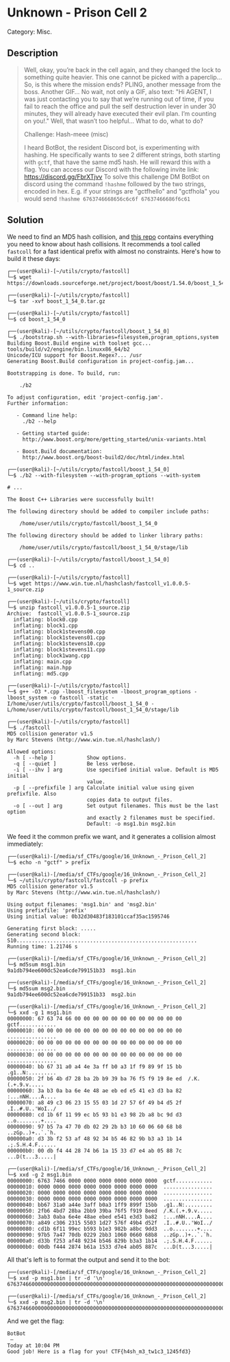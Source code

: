 # Unknown - Prison Cell 2
Category: Misc.

## Description

> Well, okay, you’re back in the cell again, and they changed the lock to something quite heavier. This one cannot be picked with a paperclip… So, is this where the mission ends? PLING, another message from the boss. Another GIF… No wait, not only a GIF, also text: "Hi AGENT, I was just contacting you to say that we’re running out of time, if you fail to reach the office and pull the self destruction lever in under 30 minutes, they will already have executed their evil plan. I’m counting on you!." Well, that wasn’t too helpful... What to do, what to do?
> 
> Challenge: Hash-meee (misc)
> 
> I heard BotBot, the resident Discord bot, is experimenting with hashing. He specifically wants to see 2 different strings, both starting with `gctf`, that have the same md5 hash. He will reward this with a flag. You can access our Discord with the following invite link: https://discord.gg/FbrXTjvv To solve this challenge DM BotBot on discord using the command `!hashme` followed by the two strings, encoded in hex. E.g. if your strings are "gctfhello" and "gctfhola" you would send `!hashme 6763746668656c6c6f 67637466686f6c61`

## Solution

We need to find an MD5 hash collision, and [this repo](https://github.com/corkami/collisions) contains everything you need to know about hash collisions. It recommends a tool called `fastcoll` for a fast identical prefix with almost no constraints. Here's how to build it these days:

```console
┌──(user@kali)-[~/utils/crypto/fastcoll]
└─$ wget https://downloads.sourceforge.net/project/boost/boost/1.54.0/boost_1_54_0.tar.gz

┌──(user@kali)-[~/utils/crypto/fastcoll]
└─$ tar -xvf boost_1_54_0.tar.gz

┌──(user@kali)-[~/utils/crypto/fastcoll]
└─$ cd boost_1_54_0

┌──(user@kali)-[~/utils/crypto/fastcoll/boost_1_54_0]
└─$ ./bootstrap.sh --with-libraries=filesystem,program_options,system
Building Boost.Build engine with toolset gcc... tools/build/v2/engine/bin.linuxx86_64/b2
Unicode/ICU support for Boost.Regex?... /usr
Generating Boost.Build configuration in project-config.jam...

Bootstrapping is done. To build, run:

    ./b2

To adjust configuration, edit 'project-config.jam'.
Further information:

   - Command line help:
     ./b2 --help

   - Getting started guide:
     http://www.boost.org/more/getting_started/unix-variants.html

   - Boost.Build documentation:
     http://www.boost.org/boost-build2/doc/html/index.html
     
┌──(user@kali)-[~/utils/crypto/fastcoll/boost_1_54_0]
└─$ ./b2 --with-filesystem --with-program_options --with-system

# ...

The Boost C++ Libraries were successfully built!

The following directory should be added to compiler include paths:

    /home/user/utils/crypto/fastcoll/boost_1_54_0

The following directory should be added to linker library paths:

    /home/user/utils/crypto/fastcoll/boost_1_54_0/stage/lib
    
┌──(user@kali)-[~/utils/crypto/fastcoll/boost_1_54_0]
└─$ cd ..

┌──(user@kali)-[~/utils/crypto/fastcoll]
└─$ wget https://www.win.tue.nl/hashclash/fastcoll_v1.0.0.5-1_source.zip

┌──(user@kali)-[~/utils/crypto/fastcoll]
└─$ unzip fastcoll_v1.0.0.5-1_source.zip
Archive:  fastcoll_v1.0.0.5-1_source.zip
  inflating: block0.cpp
  inflating: block1.cpp
  inflating: block1stevens00.cpp
  inflating: block1stevens01.cpp
  inflating: block1stevens10.cpp
  inflating: block1stevens11.cpp
  inflating: block1wang.cpp
  inflating: main.cpp
  inflating: main.hpp
  inflating: md5.cpp

┌──(user@kali)-[~/utils/crypto/fastcoll]
└─$ g++ -O3 *.cpp -lboost_filesystem -lboost_program_options -lboost_system -o fastcoll -static -I/home/user/utils/crypto/fastcoll/boost_1_54_0 -L/home/user/utils/crypto/fastcoll/boost_1_54_0/stage/lib

┌──(user@kali)-[~/utils/crypto/fastcoll]
└─$ ./fastcoll
MD5 collision generator v1.5
by Marc Stevens (http://www.win.tue.nl/hashclash/)

Allowed options:
  -h [ --help ]           Show options.
  -q [ --quiet ]          Be less verbose.
  -i [ --ihv ] arg        Use specified initial value. Default is MD5 initial
                          value.
  -p [ --prefixfile ] arg Calculate initial value using given prefixfile. Also
                          copies data to output files.
  -o [ --out ] arg        Set output filenames. This must be the last option
                          and exactly 2 filenames must be specified.
                          Default: -o msg1.bin msg2.bin
```

We feed it the common prefix we want, and it generates a collision almost immediately:

```console
┌──(user@kali)-[/media/sf_CTFs/google/16_Unknown_-_Prison_Cell_2]
└─$ echo -n "gctf" > prefix

┌──(user@kali)-[/media/sf_CTFs/google/16_Unknown_-_Prison_Cell_2]
└─$ ~/utils/crypto/fastcoll/fastcoll -p prefix
MD5 collision generator v1.5
by Marc Stevens (http://www.win.tue.nl/hashclash/)

Using output filenames: 'msg1.bin' and 'msg2.bin'
Using prefixfile: 'prefix'
Using initial value: 0b32d30483f183101ccaf35ac1595746

Generating first block: .....
Generating second block: S10...........................................................
Running time: 1.21746 s

┌──(user@kali)-[/media/sf_CTFs/google/16_Unknown_-_Prison_Cell_2]
└─$ md5sum msg1.bin
9a1db794ee600dc52ea6cde799151b33  msg1.bin

┌──(user@kali)-[/media/sf_CTFs/google/16_Unknown_-_Prison_Cell_2]
└─$ md5sum msg2.bin
9a1db794ee600dc52ea6cde799151b33  msg2.bin

┌──(user@kali)-[/media/sf_CTFs/google/16_Unknown_-_Prison_Cell_2]
└─$ xxd -g 1 msg1.bin
00000000: 67 63 74 66 00 00 00 00 00 00 00 00 00 00 00 00  gctf............
00000010: 00 00 00 00 00 00 00 00 00 00 00 00 00 00 00 00  ................
00000020: 00 00 00 00 00 00 00 00 00 00 00 00 00 00 00 00  ................
00000030: 00 00 00 00 00 00 00 00 00 00 00 00 00 00 00 00  ................
00000040: bb 67 31 a0 a4 4e 3a ff b0 a3 1f f9 89 9f 15 bb  .g1..N:.........
00000050: 2f b6 4b d7 28 ba 2b b9 39 ba 76 f5 f9 19 8e ed  /.K.(.+.9.v.....
00000060: 3a b3 0a ba 6e 4e 48 ae eb ed e5 41 e3 d3 ba 82  :...nNH....A....
00000070: a8 49 c3 06 23 15 55 03 1d 27 57 6f 49 b4 d5 2f  .I..#.U..'WoI../
00000080: cd 1b 6f 11 99 ec b5 93 b1 e3 98 2b a8 bc 9d d3  ..o........+....
00000090: 97 b5 7a 47 70 db 02 29 2b b3 10 60 06 60 68 b8  ..zGp..)+..`.`h.
000000a0: d3 3b f2 53 af 48 92 34 b5 46 82 9b b3 a3 1b 14  .;.S.H.4.F......
000000b0: 00 db f4 44 28 74 b6 1a 15 33 d7 e4 ab 05 88 7c  ...D(t...3.....|

┌──(user@kali)-[/media/sf_CTFs/google/16_Unknown_-_Prison_Cell_2]
└─$ xxd -g 2 msg1.bin
00000000: 6763 7466 0000 0000 0000 0000 0000 0000  gctf............
00000010: 0000 0000 0000 0000 0000 0000 0000 0000  ................
00000020: 0000 0000 0000 0000 0000 0000 0000 0000  ................
00000030: 0000 0000 0000 0000 0000 0000 0000 0000  ................
00000040: bb67 31a0 a44e 3aff b0a3 1ff9 899f 15bb  .g1..N:.........
00000050: 2fb6 4bd7 28ba 2bb9 39ba 76f5 f919 8eed  /.K.(.+.9.v.....
00000060: 3ab3 0aba 6e4e 48ae ebed e541 e3d3 ba82  :...nNH....A....
00000070: a849 c306 2315 5503 1d27 576f 49b4 d52f  .I..#.U..'WoI../
00000080: cd1b 6f11 99ec b593 b1e3 982b a8bc 9dd3  ..o........+....
00000090: 97b5 7a47 70db 0229 2bb3 1060 0660 68b8  ..zGp..)+..`.`h.
000000a0: d33b f253 af48 9234 b546 829b b3a3 1b14  .;.S.H.4.F......
000000b0: 00db f444 2874 b61a 1533 d7e4 ab05 887c  ...D(t...3.....|

```

All that's left is to format the output and send it to the bot:

```console
┌──(user@kali)-[/media/sf_CTFs/google/16_Unknown_-_Prison_Cell_2]
└─$ xxd -p msg1.bin | tr -d '\n'
67637466000000000000000000000000000000000000000000000000000000000000000000000000000000000000000000000000000000000000000000000000bb6731a0a44e3affb0a31ff9899f15bb2fb64bd728ba2bb939ba76f5f9198eed3ab30aba6e4e48aeebede541e3d3ba82a849c306231555031d27576f49b4d52fcd1b6f1199ecb593b1e3982ba8bc9dd397b57a4770db02292bb31060066068b8d33bf253af489234b546829bb3a31b1400dbf4442874b61a1533d7e4ab05887c

┌──(user@kali)-[/media/sf_CTFs/google/16_Unknown_-_Prison_Cell_2]
└─$ xxd -p msg2.bin | tr -d '\n'
67637466000000000000000000000000000000000000000000000000000000000000000000000000000000000000000000000000000000000000000000000000bb6731a0a44e3affb0a31ff9899f15bb2fb64b5728ba2bb939ba76f5f9198eed3ab30aba6e4e48aeebede541e353bb82a849c306231555031d2757ef49b4d52fcd1b6f1199ecb593b1e3982ba8bc9dd397b57ac770db02292bb31060066068b8d33bf253af489234b546829bb3231b1400dbf4442874b61a1533d764ab05887c
```

And we get the flag:

```
BotBot
 — 
Today at 10:04 PM
Good job! Here is a flag for you! CTF{h4sh_m3_tw1c3_1245fd3}
```